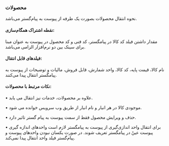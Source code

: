 ### محصولات 

نحوه انتقال محصولات بصورت یک طرفه از پیوست به پیام‌گستر می‌باشد.

#### نقطه اشتراک همگام‌سازی:

مقدار داشتن فیلد کد کالا در پیامگستر، کد فنی و کد محصول در پیوست به عنوان مبنا برای سینک بین دو نرم‌افزار الزامی می‌باشد.

#### فیلدهای قابل انتقال:

نام کالا، قیمت پایه، کد کالا، واحد شمارش، قابل فروش، مالیات و توضیحات از پیوست به پیامگستر انتقال پیدا می‌کنند.

#### نکات مرتبط با محصولات:

•	علاوه بر محصولات، خدمات نیز انتقال می یابد.

•	موجودی کالا در هر انبار و نام انبار از طریق وب سرویس خوانده می شود.

•	حذف و ویرایش محصول فقط از سمت پیوست به پیام گستر تاثیر دارد.

•	برای انتقال واحد اندازی‌گیری از پیوست به پیامگستر لازم است واحدهای اندازه گیری پیوست عینً در پیامگستر تعریف شوند. در صورت یکسان نبودن واحدهای پیوست و پیام‌گستر فیلد واحد انتقال پیدا نمی‌کند.
